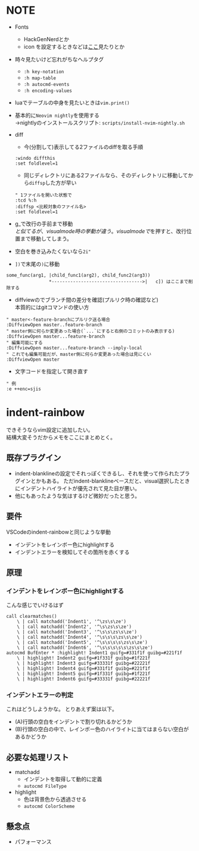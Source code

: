 # NOTE

- Fonts  
  - HackGenNerdとか
  - icon を設定するときなどは[ここ](https://www.nerdfonts.com/cheat-sheet)見たりとか
- 時々見たいけど忘れがちなヘルプタグ
    - `:h key-notation`
    - `:h map-table`
    - `:h autocmd-events`
    - `:h encoding-values`
- luaでテーブルの中身を見たいときは`vim.print()`
- 基本的に`Neovim nightly`を使用する  
    →nightlyのインストールスクリプト: `scripts/install-nvim-nightly.sh`
- diff
    - 今(分割して)表示してる2ファイルのdiffを取る手順

    ```vim
    :windo diffthis
    :set foldlevel=1
    ```

    - 同じディレクトリにある2ファイルなら、そのディレクトリに移動してから`diffsp`した方が早い

    ```vim
    " 1ファイルを開いた状態で
    :tcd %:h
    :diffsp <比較対象のファイル名>
    :set foldlevel=1
    ```

- g_で改行の手前まで移動  
  $と似てるが、visual mode時の挙動が違う。
  visual modeで$を押すと、改行位置まで移動してしまう。

- 空白を巻き込みたくないなら`2i"`

- `])`で末尾の`)`に移動

```
some_func(arg1, |child_func1(arg2), child_func2(arg3))
                *---------------------------------->|   c]) はここまで削除する
```

- diffviewのでブランチ間の差分を確認(プルリク時の確認など)  
本質的にはgitコマンドの使い方

```vim
" master<-feature-branchにプルリク送る場合
:DiffviewOpen master..feature-branch
" master側に何らか変更あった場合(`...`にすると右側のコミットのみ表示する)
:DiffviewOpen master...feature-branch
" 編集可能にする
:DiffviewOpen master...feature-branch --imply-local
" これでも編集可能だが、master側に何らか変更あった場合は見にくい
:DiffviewOpen master
```

- 文字コードを指定して開き直す

```vim
" 例
:e ++enc=sjis
```

# indent-rainbow

できそうならvim設定に追加したい。  
結構大変そうだからメモをここにまとめとく。

## 既存プラグイン

- indent-blanklineの設定でそれっぽくできるし、それを使って作られたプラグインとかもある。
ただindent-blanklineベースだと、visual選択したときにインデントハイライトが優先されて見た目が悪い。
- 他にもあったような気はするけど微妙だったと思う。

## 要件

VSCodeのindent-rainbowと同じような挙動

- インデントをレインボー色にhighlightする
- インデントエラーを検知してその箇所を赤くする

## 原理

### インデントをレインボー色にhighlightする

こんな感じでいけるはず

```vim
call clearmatches()
    \ | call matchadd('Indent1', '^\zs\s\ze')
    \ | call matchadd('Indent2', '^\s\zs\s\ze')
    \ | call matchadd('Indent3', '^\s\s\zs\s\ze')
    \ | call matchadd('Indent4', '^\s\s\s\zs\s\ze')
    \ | call matchadd('Indent5', '^\s\s\s\s\zs\s\ze')
    \ | call matchadd('Indent6', '^\s\s\s\s\s\zs\s\ze')
autocmd BufEnter * :highlight! Indent1 guifg=#331f1f guibg=#221f1f
    \ | highlight! Indent2 guifg=#1f331f guibg=#1f221f
    \ | highlight! Indent3 guifg=#33331f guibg=#22221f
    \ | highlight! Indent4 guifg=#331f1f guibg=#221f1f
    \ | highlight! Indent5 guifg=#1f331f guibg=#1f221f
    \ | highlight! Indent6 guifg=#33331f guibg=#22221f
```

### インデントエラーの判定

これはどうしようかな。
とりあえず案は以下。

- (A)行頭の空白をインデントで割り切れるかどうか
- (B)行頭の空白の中で、レインボー色のハイライトに当てはまらない空白があるかどうか

## 必要な処理リスト

- matchadd
    - インデントを取得して動的に定義
    - `autocmd FileType`
- highlight
    - 色は背景色から透過させる
    - `autocmd ColorScheme`

## 懸念点

- パフォーマンス
